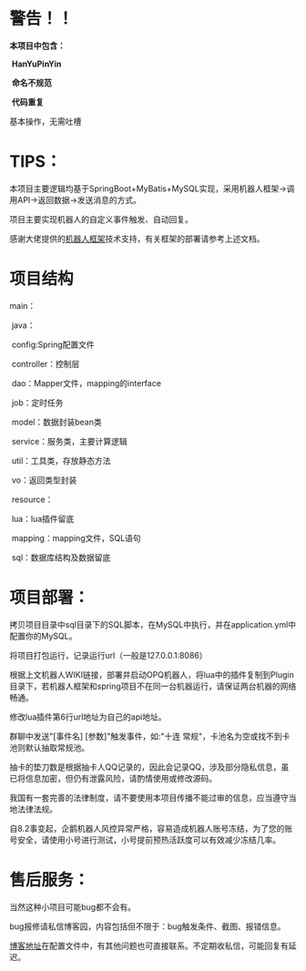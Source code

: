 # 警告！！

**本项目中包含：**

​	**HanYuPinYin**

​	**命名不规范**

​	**代码重复**

基本操作，无需吐槽

# TIPS：

本项目主要逻辑均基于SpringBoot+MyBatis+MySQL实现，采用机器人框架->调用API->返回数据->发送消息的方式。

项目主要实现机器人的自定义事件触发、自动回复。

感谢大佬提供的[机器人框架](https://github.com/OPQBOT/OPQ/wiki)技术支持，有关框架的部署请参考上述文档。

# 项目结构

main：

​	java：

​		config:Spring配置文件

​		controller：控制层

​		dao：Mapper文件，mapping的interface

​		job：定时任务

​		model：数据封装bean类

​		service：服务类，主要计算逻辑

​		util：工具类，存放静态方法

​		vo：返回类型封装

​	resource：

​		lua：lua插件留底

​		mapping：mapping文件，SQL语句

​		sql：数据库结构及数据留底

# 项目部署：

拷贝项目目录中sql目录下的SQL脚本，在MySQL中执行，并在application.yml中配置你的MySQL。

将项目打包运行，记录运行url（一般是127.0.0.1:8086）

根据上文机器人WIKI链接，部署并启动OPQ机器人，将lua中的插件复制到Plugin目录下，若机器人框架和spring项目不在同一台机器运行，请保证两台机器的网络畅通。

修改lua插件第6行url地址为自己的api地址。

群聊中发送"[事件名] [参数]"触发事件，如:"十连 常规"，卡池名为空或找不到卡池则默认抽取常规池。

抽卡的垫刀数是根据抽卡人QQ记录的，因此会记录QQ，涉及部分隐私信息，虽已将信息加密，但仍有泄露风险，请酌情使用或修改源码。

我国有一套完善的法律制度，请不要使用本项目传播不能过审的信息，应当遵守当地法律法规。

自8.2事变起，企鹅机器人风控异常严格，容易造成机器人账号冻结，为了您的账号安全，请使用小号进行测试，小号提前预热活跃度可以有效减少冻结几率。

# 售后服务：

当然这种小项目可能bug都不会有。

bug报修请私信博客园，内容包括但不限于：bug触发条件、截图、报错信息。

[博客地址](https://www.cnblogs.com/strelizia/)在配置文件中，有其他问题也可直接联系。不定期收私信，可能回复有延迟。